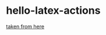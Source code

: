 # hello-latex-actions

[taken from here](https://github.com/marketplace/actions/github-action-for-latex)
